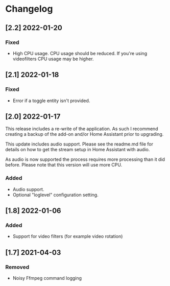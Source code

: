 # Changelog
## [2.2] 2022-01-20
### Fixed
- High CPU usage. CPU usage should be reduced. If you're using videofilters CPU usage may be higher.

## [2.1] 2022-01-18
### Fixed
- Error if a toggle entity isn't provided.

## [2.0] 2022-01-17
This release includes a re-write of the application. As such I recommend creating a backup of the add-on and/or Home Assistant prior to upgrading.

This update includes audio support. Please see the readme.md file for details on how to get the stream setup in Home Assistant with audio.

As audio is now supported the process requires more processing than it did before. Please note that this version will use more CPU.

### Added
- Audio support.
- Optional "loglevel" configuration setting.

## [1.8] 2022-01-06
### Added
- Support for video filters (for example video rotation)

## [1.7] 2021-04-03
### Removed
- Noisy Ffmpeg command logging


